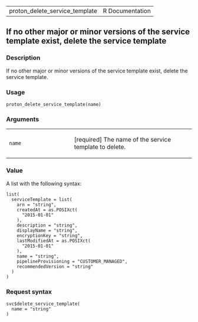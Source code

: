 <table style="width: 100%;">
<tbody>
<tr class="odd">
<td>proton_delete_service_template</td>
<td style="text-align: right;">R Documentation</td>
</tr>
</tbody>
</table>

## If no other major or minor versions of the service template exist, delete the service template

### Description

If no other major or minor versions of the service template exist,
delete the service template.

### Usage

    proton_delete_service_template(name)

### Arguments

<table>
<colgroup>
<col style="width: 35%" />
<col style="width: 65%" />
</colgroup>
<tbody>
<tr class="odd">
<td><code id="proton_delete_service_template_:_name">name</code></td>
<td><p>[required] The name of the service template to delete.</p></td>
</tr>
</tbody>
</table>

### Value

A list with the following syntax:

    list(
      serviceTemplate = list(
        arn = "string",
        createdAt = as.POSIXct(
          "2015-01-01"
        ),
        description = "string",
        displayName = "string",
        encryptionKey = "string",
        lastModifiedAt = as.POSIXct(
          "2015-01-01"
        ),
        name = "string",
        pipelineProvisioning = "CUSTOMER_MANAGED",
        recommendedVersion = "string"
      )
    )

### Request syntax

    svc$delete_service_template(
      name = "string"
    )
